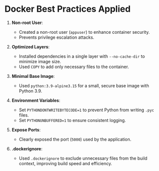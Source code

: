 # Docker Best Practices Applied

1. **Non-root User**:
    - Created a non-root user (`appuser`) to enhance container security.
    - Prevents privilege escalation attacks.

2. **Optimized Layers**:
    - Installed dependencies in a single layer with `--no-cache-dir` to minimize image size.
    - Used `COPY` to add only necessary files to the container.

3. **Minimal Base Image**:
    - Used `python:3.9-alpine3.15` for a small, secure base image with Python 3.9.

4. **Environment Variables**:
    - Set `PYTHONDONTWRITEBYTECODE=1` to prevent Python from writing `.pyc` files.
    - Set `PYTHONUNBUFFERED=1` to ensure consistent logging.

5. **Expose Ports**:
    - Clearly exposed the port (`5000`) used by the application.

6. **.dockerignore**:
    - Used `.dockerignore` to exclude unnecessary files from the build context, improving build speed and efficiency.

